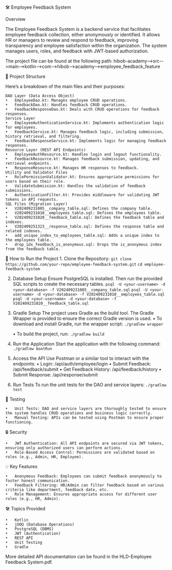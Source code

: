 🛠️ Employee Feedback System

Overview

The Employee Feedback System is a backend service that facilitates employee feedback collection, either anonymously or identified. It allows HR or managers to review and respond to feedback, improving transparency and employee satisfaction within the organization. The system manages users, roles, and feedback with JWT-based authorization.

The project file can be found at the following path:
hibob-academy-->src-->main-->kotlin-->com-->hibob-->academy-->employee_feedback_feature


📂 Project Structure

Here’s a breakdown of the main files and their purposes:

	DAO Layer (Data Access Object)
	•	EmployeeDao.kt: Manages employee CRUD operations.
	•	FeedbackDao.kt: Handles feedback CRUD operations.
	•	FeedbackResponseDao.kt: Deals with CRUD operations for feedback responses.
	Service Layer
	•	EmployeeAuthenticationService.kt: Implements authentication logic for employees.
	•	FeedbackService.kt: Manages feedback logic, including submission, history retrieval, and filtering.
	•	FeedbackResponseService.kt: Implements logic for managing feedback responses.
	Resource Layer (REST API Endpoints)
	•	EmployeeAuthResource.kt: Handles login and logout functionality.
	•	FeedbackResource.kt: Manages feedback submission, updating, and retrieval endpoints.
	•	ResponseResource.kt: Manages HR responses to feedback.
	Utility and Validator Files
	•	RolePermissionValidator.kt: Ensures appropriate permissions for users based on their role.
	•	ValidateSubmission.kt: Handles the validation of feedback submissions.
	•	AuthenticationFilter.kt: Provides middleware for validating JWT tokens in API requests.
	SQL Files (Migration Layer)
	•	V202409231005__company_table.sql: Defines the company table.
	•	V202409231010__employees_table.sql: Defines the employees table.
	•	V202409231020__feedback_table.sql: Defines the feedback table and indexes.
	•	V202409251323__response_table.sql: Defines the response table and related indexes.
	•	add_unique_index_to_employees_table.sql: Adds a unique index to the employees table.
	•	drop_idx_feedback_is_anonymous.sql: Drops the is_anonymous index from the feedback table.

🚀 How to Run the Project
	1.	Clone the Repository:
  `git clone https://github.com/your-repo/employee-feedback-system.git`
  `cd employee-feedback-system`

2.	Database Setup
Ensure PostgreSQL is installed. Then run the provided SQL scripts to create the necessary tables.
  `psql -U <your-username> -d <your-database> -f V202409231005__company_table.sql`
  `psql -U <your-username> -d <your-database> -f V202409231010__employees_table.sql`
  `psql -U <your-username> -d <your-database> -f V202409231020__feedback_table.sql`

3.	Gradle Setup
The project uses Gradle as the build tool. The Gradle Wrapper is provided to ensure the correct Gradle version is used.
	•	To download and install Gradle, run the wrapper script:
  `./gradlew wrapper`

	•	To build the project, run:
  `./gradlew build`

4.	Run the Application
Start the application with the following command:
   `./gradlew bootRun`

5.	Access the API
Use Postman or a similar tool to interact with the endpoints:
	•	Login: /api/auth/employee/login
	•	Submit Feedback: /api/feedback/submit
	•	Get Feedback History: /api/feedback/history
	•	Submit Response: /api/response/submit

6.	Run Tests
To run the unit tests for the DAO and service layers:
  `./gradlew test`

🧪 Testing

	•	Unit Tests: DAO and service layers are thoroughly tested to ensure the system handles CRUD operations and business logic correctly.
	•	Manual Testing: APIs can be tested using Postman to ensure proper functioning.

🔒 Security

	•	JWT Authentication: All API endpoints are secured via JWT tokens, ensuring only authorized users can perform actions.
	•	Role-Based Access Control: Permissions are validated based on roles (e.g., Admin, HR, Employee).

💡 Key Features

	•	Anonymous Feedback: Employees can submit feedback anonymously to foster honest communication.
	•	Feedback Filtering: HR/Admin can filter feedback based on various criteria like department, feedback date, etc.
	•	Role Management: Ensures appropriate access for different user roles (e.g., HR, Admin).

🛠 Topics Provided

	•	Kotlin
	•	jOOQ (Database Operations)
	•	PostgreSQL (DBMS)
	•	JWT (Authentication)
	•	REST API
	•	Unit Testing
	•	Gradle

More detailed API documentation can be found in the HLD-Employee Feedback System.pdf.
